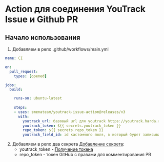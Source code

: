 # Action для соединения YouTrack Issue и Github PR
## Начало использования
1. Добавляем в репо .github/workflows/main.yml

```yaml
name: CI

on:
  pull_request:
    types: [opened]

jobs:
  build:

    runs-on: ubuntu-latest
    
    steps:
    - uses: smenateam/youtrack-issue-action@releases/v3
      with:
        youtrack_url: базовый url для youtrack https://youtrack.harda.ru
        youtrack_token: ${{ secrets.youtrack_token }}
        repo_token: ${{ secrets.repo_token }}
        youtrack_field_id: id кастомного поля, в который будет записываться pr
```
2. Добавляем в репо два секрета [Добавление секрета](https://help.github.com/en/articles/virtual-environments-for-github-actions#creating-and-using-secrets-encrypted-variables):
    - youtrack_token - [Получение токена](https://www.jetbrains.com/help/youtrack/incloud/Manage-Permanent-Token.html)
    - repo_token - токен GitHub c правами для комментирования PR
